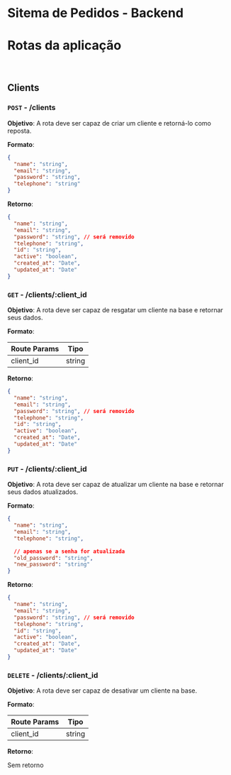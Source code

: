 # Sitema de Pedidos - Backend

# Rotas da aplicação

<br/>

## **Clients**

### **`POST` - /clients**

**Objetivo**: A rota deve ser capaz de criar um cliente e retorná-lo como reposta.

**Formato**:

```json
{
  "name": "string",
  "email": "string",
  "password": "string",
  "telephone": "string"
}
```

**Retorno**:

```json
{
  "name": "string",
  "email": "string",
  "password": "string", // será removido
  "telephone": "string",
  "id": "string",
  "active": "boolean",
  "created_at": "Date",
  "updated_at": "Date"
}
```

### **`GET` - /clients/:client_id**

**Objetivo**: A rota deve ser capaz de resgatar um cliente na base e retornar seus dados.

**Formato**:

| Route Params | Tipo   |
| ------------ | ------ |
| client_id    | string |

**Retorno**:

```json
{
  "name": "string",
  "email": "string",
  "password": "string", // será removido
  "telephone": "string",
  "id": "string",
  "active": "boolean",
  "created_at": "Date",
  "updated_at": "Date"
}
```

### **`PUT` - /clients/:client_id**

**Objetivo**: A rota deve ser capaz de atualizar um cliente na base e retornar seus dados atualizados.

**Formato**:

```json
{
  "name": "string",
  "email": "string",
  "telephone": "string",

  // apenas se a senha for atualizada
  "old_password": "string",
  "new_password": "string"
}
```

**Retorno**:

```json
{
  "name": "string",
  "email": "string",
  "password": "string", // será removido
  "telephone": "string",
  "id": "string",
  "active": "boolean",
  "created_at": "Date",
  "updated_at": "Date"
}
```

### **`DELETE` - /clients/:client_id**

**Objetivo**: A rota deve ser capaz de desativar um cliente na base.

**Formato**:

| Route Params | Tipo   |
| ------------ | ------ |
| client_id    | string |

**Retorno**:

Sem retorno
